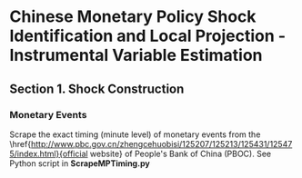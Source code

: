# Chinese Monetary Policy Shock Identification and Local Projection - Instrumental Variable Estimation


## Section 1. Shock Construction


### Monetary Events

Scrape the exact timing (minute level) of monetary events from the \href{http://www.pbc.gov.cn/zhengcehuobisi/125207/125213/125431/125475/index.html}{official website} of People's Bank of China (PBOC). See Python script in **ScrapeMPTiming.py**




